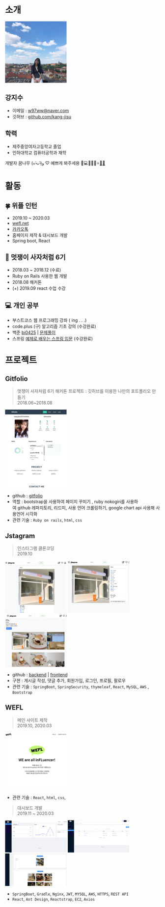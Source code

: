 # 소개

<img alt="프로필 사진" src="image/jisu.jpeg" width="200">

## 강지수
* 이메일 : w97ww@naver.com
* 깃허브 : [github.com/kang-jisu](https://github.com/kang-jisu)

## 학력

- 제주중앙여자고등학교 졸업
- 인하대학교 컴퓨터공학과 재학


개발자 꿈나무  (๑˃̵ᴗ˂̵)و ♡ 예쁘게 봐주세용 💓💻👩‍💻💯⭐️[🍊](https://www.op.gg/summoner/userName=%EA%B0%90%EA%B7%A4or%EA%B0%80%EC%94%A8)[🌽](https://maplestory.nexon.com/Ranking/World/Total?c=%EC%98%A5%EC%88%98%EC%88%AD)    

# 활동 


##  🍀 위플 인턴
- 2019.10 ~ 2020.03
- [wefl.net](https://wefl.net)
- [카카오톡](https://pf.kakao.com/_ExbxoQT)
- 홈페이지 제작 & 대시보드 개발
- Spring boot, React

## 🦁 멋쟁이 사자처럼 6기
- 2018.03 ~ 2018.12 (수료)
- Ruby on Rails 사용한 웹 개발 
- 2018.08 해커톤 
- (+) 2019.09  react 수업 수강


## 💻 개인 공부 
- 부스트코스 웹 프로그래밍 강좌  ( ing . . .)
- code.plus (구) 알고리즘 기초 강의 (수강완료)
- 백준  [bi0425](https://www.acmicpc.net/user/bi0425) | [문제풀이](https://github.com/kang-jisu/algorithm)
- 스프링 [예제로 배우는 스프링 입문](https://www.youtube.com/watch?v=HACQV_koAIU&list=PL-Qs6kHsXDY2UWWiiapbe04NXtp64GQkE) (수강완료)



# 프로젝트 

## Gitfolio
> 멋쟁이 사자처럼 6기 해커톤 프로젝트 : 깃허브를 이용한 나만의 포트폴리오 만들기   
2018.06~2018.08

<img alt="jsta" src="image/gitfolio.jpeg" width="200" >  

- github : [gitfolio](https://github.com/kang-jisu/gitfolio)
- 역할 : bootstrap을 사용하여 페이지 꾸미기 , ruby nokogiri를 사용하여 github 레파지토리, 리드미, 사용 언어 크롤링하기, google chart api 사용해 사용언어 시각화
- 관련 기술 : `Ruby on rails`, `html`, `css`

## Jstagram
> 인스타그램 클론코딩  
> 2019.10

<img alt="jsta" src="image/jstagram_main.png" width="200" >
<img alt="jsta" src="image/jstagram_detail.png" width="200">
<img alt="jsta" src="image/jstagram_profile.png" width="200">

- github : [backend](https://github.com/kang-jisu/jstagram)  | [frontend](https://github.com/kang-jisu/jstagram-front)
- 구현 : 게시글 작성, 댓글 추가, 회원가입, 로그인, 프로필, 팔로우
- 관련 기술 : `SpringBoot`, `SpringSecurity`, `thymeleaf`, `React`, `MySQL`, `AWS` , `Bootstrap`

## WEFL 
> 메인 사이트 제작  
>2019.10, 2020.03

<img alt="jsta" src="image/wefl.png" width="200" >

- 관련 기술 : `React`, `html`, `css`,


>대시보드 개발  
>2019.11 ~ 2020.03

<img alt="jsta" src="image/dashboard1.png" width="200" >
<img alt="jsta" src="image/dashboard2.png" width="200" >
<img alt="jsta" src="image/dashboard3.png" width="200" >

-  `SpringBoot`, `Gradle`, `Nginx`, `JWT`, `MYSQL`, `AWS`, `HTTPS`, `REST API`
-  `React`, `Ant Design`, `Reactstrap`, `EC2`, `Axios`